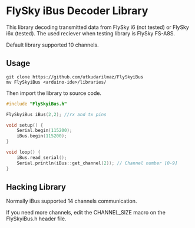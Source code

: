 # FlySky iBus Decoder Library

This library decoding transmitted data from FlySky i6 (not tested) or FlySky
i6x (tested).
The used reciever when testing library is FlySky FS-A8S.

Default library supported 10 channels.

## Usage

```console
git clone https://github.com/utkudarilmaz/FlySkyiBus
mv FlySkyiBus <arduino-ide>/libraries/
```

Then import the library to source code.
```c
#include "FlySkyiBus.h"

FlySkyiBus iBus(2,2); //rx and tx pins

void setup() {
	Serial.begin(115200);
	iBus.begin(115200);
}

void loop() {
	iBus.read_serial();
	Serial.println(iBus::get_channel(2)); // Channel number [0-9]
}
```

## Hacking Library

Normally iBus supported 14 channels communication.

If you need more channels, edit the CHANNEL_SIZE macro on the FlySkyiBus.h
header file.
